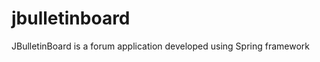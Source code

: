 jbulletinboard
==============

JBulletinBoard is a forum application developed using Spring framework